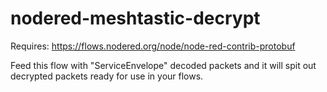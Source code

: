 # nodered-meshtastic-decrypt

Requires: https://flows.nodered.org/node/node-red-contrib-protobuf

Feed this flow with "ServiceEnvelope" decoded packets and it will spit out decrypted packets ready for use in your flows.
